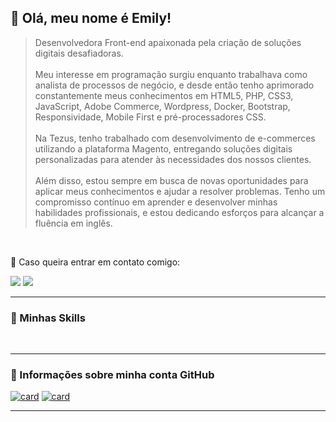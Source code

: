 ##  🦄 Olá, meu nome é Emily!

> Desenvolvedora Front-end apaixonada pela criação de soluções digitais desafiadoras. <br><br>
Meu interesse em programação  surgiu enquanto trabalhava como analista de processos de negócio, e desde então tenho aprimorado constantemente meus conhecimentos em HTML5, PHP, CSS3, JavaScript, Adobe Commerce, Wordpress, Docker, Bootstrap, Responsividade, Mobile First e pré-processadores CSS. <br><br>Na Tezus, tenho trabalhado com desenvolvimento de e-commerces utilizando a plataforma Magento, entregando soluções digitais personalizadas para atender às necessidades dos nossos clientes.<br><br>Além disso, estou sempre em busca de novas oportunidades para aplicar meus conhecimentos e ajudar a resolver problemas. Tenho um compromisso contínuo em aprender e desenvolver minhas habilidades profissionais, e estou dedicando esforços para alcançar a fluência em inglês.


<br>

💬 Caso queira entrar em contato comigo: 

<p></p>

<p align="left">
  <a href="mailto:emilyperin5@gmail.com?" alt="Gmail">
  <img src="https://img.shields.io/badge/-Gmail-6610F2?style=for-the-badge&labelColor=6610F2&logo=gmail&logoColor=white&link=mailto:emilyperin5@gmail.com?" /></a>

  <a href="https://www.linkedin.com/in/emillyperin" alt="Linkedin">
    <img src="https://img.shields.io/badge/-Linkedin-6610F2?style=for-the-badge&logo=Linkedin&logoColor=FFFFFF&link=https://www.linkedin.com/in/emillyperin"/>
  </a>
</p>  

----

<h3> 🚀 Minhas Skills </h3>

<p align='left'>
<code><img src="https://skillicons.dev/icons?i=html&theme=dark" alt=""></code>
<code><img src="https://skillicons.dev/icons?i=css&theme=dark" alt=""></code>
<code><img src="https://skillicons.dev/icons?i=tailwind&theme=dark" alt=""></code>
<code><img src="https://skillicons.dev/icons?i=bootstrap&theme=dark" alt=""></code>
<code><img src="https://skillicons.dev/icons?i=js&theme=dark" alt=""></code>
<code><img src="https://skillicons.dev/icons?i=nodejs&theme=dark" alt=""></code>
<code><img src="https://skillicons.dev/icons?i=nextjs&theme=dark" alt=""></code>
<code><img src="https://skillicons.dev/icons?i=prisma&theme=dark" alt=""></code>
<code><img src="https://skillicons.dev/icons?i=docker&theme=dark" alt=""></code>
<code><img src="https://skillicons.dev/icons?i=wordpress&theme=dark" alt=""></code>
</p>

---

<h3>👾 Informações sobre minha conta GitHub</h3>

[![card](https://github-readme-stats.vercel.app/api?username=emillyperin&theme=dracula&show_icons=true)](https://github.com/anuraghazra/github-readme-stats) [![card](https://github-readme-stats.vercel.app/api/top-langs/?username=emillyperin&hide=html&layout=compact&theme=dracula)](https://github.com/anuraghazra/github-readme-stats)

---







